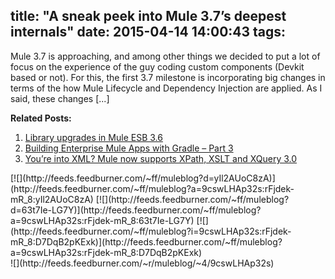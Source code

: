 title: "A sneak peek into Mule 3.7’s deepest internals"
date: 2015-04-14 14:00:43
tags:
---

Mule 3.7 is approaching, and among other things we decided to put a lot of focus on the experience of the guy coding custom components (Devkit based or not). For this, the first 3.7 milestone is incorporating big changes in terms of the how Mule Lifecycle and Dependency Injection are applied. As I said, these changes [...]<div class='yarpp-related-rss'>

**Related Posts:**

1.  [Library upgrades in Mule ESB 3.6 ](http://blogs.mulesoft.org/mule-3-6-library-upgrades/ "Library upgrades in Mule ESB 3.6")
2.  [Building Enterprise Mule Apps with Gradle &#8211; Part 3 ](http://blogs.mulesoft.org/building-enterprise-apps-gradle/ "Building Enterprise Mule Apps with Gradle &#8211; Part 3")
3.  [You&#8217;re into XML? Mule now supports XPath, XSLT and XQuery 3.0 ](http://blogs.mulesoft.org/mule-3-6-xml-xpath-xslt-xquery3/ "You&#8217;re into XML? Mule now supports XPath, XSLT and XQuery 3.0")
</div><div class="feedflare">
[![](http://feeds.feedburner.com/~ff/muleblog?d=yIl2AUoC8zA)</img>](http://feeds.feedburner.com/~ff/muleblog?a=9cswLHAp32s:rFjdek-mR_8:yIl2AUoC8zA) [![](http://feeds.feedburner.com/~ff/muleblog?d=63t7Ie-LG7Y)</img>](http://feeds.feedburner.com/~ff/muleblog?a=9cswLHAp32s:rFjdek-mR_8:63t7Ie-LG7Y) [![](http://feeds.feedburner.com/~ff/muleblog?i=9cswLHAp32s:rFjdek-mR_8:D7DqB2pKExk)</img>](http://feeds.feedburner.com/~ff/muleblog?a=9cswLHAp32s:rFjdek-mR_8:D7DqB2pKExk)
</div>![](http://feeds.feedburner.com/~r/muleblog/~4/9cswLHAp32s)